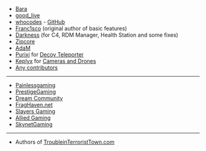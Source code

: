 - [Bara](https://steamcommunity.com/profiles/76561198041923231/)
- [good_live](https://steamcommunity.com/profiles/76561198060485155/) 
- [whocodes](http://steamcommunity.com/profiles/76561197987263853/) - [GitHub](https://github.com/whocodes)
- [Franc1sco](https://steamcommunity.com/profiles/76561198011608644/) (original author of basic features)
- [Darkness](https://steamcommunity.com/profiles/76561198127839952/) (for C4, RDM Manager, Health Station and some fixes)
- [Zipcore](https://steamcommunity.com/profiles/76561198035410392/)
- [AdaM](https://steamcommunity.com/profiles/76561198134328733/)
- [Purixi](https://forums.alliedmods.net/member.php?u=261590) for [Decoy Teleporter](https://forums.alliedmods.net/showthread.php?p=2317390 )
- [Keplyx](https://github.com/Keplyx) for [Cameras and Drones](https://forums.alliedmods.net/showthread.php?p=2537127)
- [Any contributors](https://github.com/Bara/TroubleinTerroristTown/graphs/contributors)


___
- [Painlessgaming](https://painlessgaming.eu/)
- [PrestigeGaming](https://www.prestige-gaming.org/)
- [Dream Community](https://dream-community.de/)
- [FragHaven.net](https://fraghaven.net)
- [Slayers Gaming](https://www.slayersgaming.com//)
- [Allied Gaming](https://allied-gaming.com/)
- [SkynetGaming](https://skynetgaming.net/)

___
- Authors of [TroubleinTerroristTown.com](http://www.troubleinterroristtown.com/)
